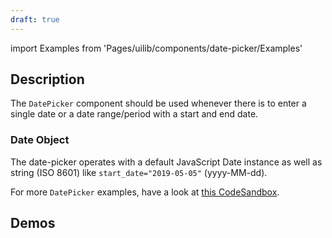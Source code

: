 ```yaml
---
draft: true
---
```


import Examples from 'Pages/uilib/components/date-picker/Examples'

## Description

The `DatePicker` component should be used whenever there is to enter a single date or a date range/period with a start and end date.

### Date Object

The date-picker operates with a default JavaScript Date instance as well as string (ISO 8601) like `start_date="2019-05-05"` (yyyy-MM-dd).

For more `DatePicker` examples, have a look at [this CodeSandbox](https://codesandbox.io/embed/q88v3r8w6).

## Demos

<Examples />
